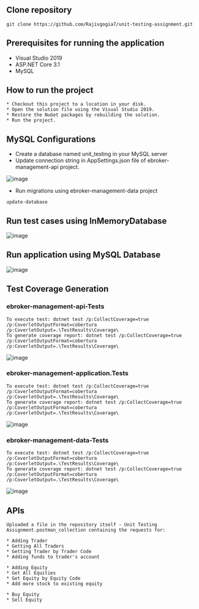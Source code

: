 ## Clone repository
```
git clone https://github.com/Rajivgogia7/unit-testing-assignment.git

```
## Prerequisites for running the application

* Visual Studio 2019
* ASP.NET Core 3.1
* MySQL

## How to run the project
```
* Checkout this project to a location in your disk.
* Open the solution file using the Visual Studio 2019.
* Restore the NuGet packages by rebuilding the solution.
* Run the project.
```

## MySQL Configurations

* Create a database named unit_testing in your MySQL server
* Update connection string in AppSettings.json file of ebroker-management-api project.

![image](https://user-images.githubusercontent.com/6339432/147266662-1bcedbe3-dc47-4128-8c52-c50475757b9c.png)

* Run migrations using ebroker-management-data project
```
update-database
```

## Run test cases using InMemoryDatabase 

![image](https://user-images.githubusercontent.com/6339432/147267569-53bf2eb4-922b-439d-bd87-3c0647ecfee6.png)

## Run application using MySQL Database 

![image](https://user-images.githubusercontent.com/6339432/147268800-99b5afb6-c121-4457-8256-ca9514000b2a.png)

## Test Coverage Generation

### ebroker-management-api-Tests
```
To execute test: dotnet test /p:CollectCoverage=true /p:CoverletOutputFormat=cobertura /p:CoverletOutput=.\TestResults\Coverage\
To generate coverage report: dotnet test /p:CollectCoverage=true /p:CoverletOutputFormat=cobertura /p:CoverletOutput=.\TestResults\Coverage\
```

![image](https://user-images.githubusercontent.com/6339432/147268922-91dbf20d-a436-4cf9-828b-d8d9d653ed5f.png)


### ebroker-management-application.Tests
```
To execute test: dotnet test /p:CollectCoverage=true /p:CoverletOutputFormat=cobertura /p:CoverletOutput=.\TestResults\Coverage\
To generate coverage report: dotnet test /p:CollectCoverage=true /p:CoverletOutputFormat=cobertura /p:CoverletOutput=.\TestResults\Coverage\
```

![image](https://user-images.githubusercontent.com/6339432/147269029-2eb8bb46-1b4d-46b9-9347-c67ba26feca4.png)


### ebroker-management-data-Tests
```
To execute test: dotnet test /p:CollectCoverage=true /p:CoverletOutputFormat=cobertura /p:CoverletOutput=.\TestResults\Coverage\
To generate coverage report: dotnet test /p:CollectCoverage=true /p:CoverletOutputFormat=cobertura /p:CoverletOutput=.\TestResults\Coverage\
```

![image](https://user-images.githubusercontent.com/6339432/147269087-7bf4aa3c-20a1-4bc3-ae5e-71cf855612c7.png)


## APIs
```
Uploaded a file in the repository itself - Unit Testing Assignment.postman_collection containing the requests for:

* Adding Trader
* Getting All Traders
* Getting Trader by Trader Code
* Adding funds to trader's account

* Adding Equity
* Get All Equities
* Get Equity by Equity Code
* Add more stock to existing equity

* Buy Equity
* Sell Equity

```
